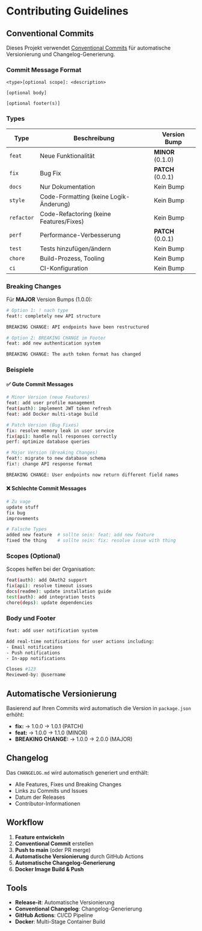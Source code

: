 # Contributing Guidelines

## Conventional Commits

Dieses Projekt verwendet [Conventional Commits](https://conventionalcommits.org/) für automatische Versionierung und Changelog-Generierung.

### Commit Message Format

```
<type>[optional scope]: <description>

[optional body]

[optional footer(s)]
```

### Types

| Type | Beschreibung | Version Bump |
|------|-------------|--------------|
| `feat` | Neue Funktionalität | **MINOR** (0.1.0) |
| `fix` | Bug Fix | **PATCH** (0.0.1) |
| `docs` | Nur Dokumentation | Kein Bump |
| `style` | Code-Formatting (keine Logik-Änderung) | Kein Bump |
| `refactor` | Code-Refactoring (keine Features/Fixes) | Kein Bump |
| `perf` | Performance-Verbesserung | **PATCH** (0.0.1) |
| `test` | Tests hinzufügen/ändern | Kein Bump |
| `chore` | Build-Prozess, Tooling | Kein Bump |
| `ci` | CI-Konfiguration | Kein Bump |

### Breaking Changes

Für **MAJOR** Version Bumps (1.0.0):

```bash
# Option 1: ! nach type
feat!: completely new API structure

BREAKING CHANGE: API endpoints have been restructured
```

```bash
# Option 2: BREAKING CHANGE im Footer
feat: add new authentication system

BREAKING CHANGE: The auth token format has changed
```

### Beispiele

#### ✅ Gute Commit Messages

```bash
# Minor Version (neue Features)
feat: add user profile management
feat(auth): implement JWT token refresh
feat: add Docker multi-stage build

# Patch Version (Bug Fixes)
fix: resolve memory leak in user service
fix(api): handle null responses correctly
perf: optimize database queries

# Major Version (Breaking Changes)
feat!: migrate to new database schema
fix!: change API response format

BREAKING CHANGE: User endpoints now return different field names
```

#### ❌ Schlechte Commit Messages

```bash
# Zu vage
update stuff
fix bug
improvements

# Falsche Types
added new feature  # sollte sein: feat: add new feature
fixed the thing    # sollte sein: fix: resolve issue with thing
```

### Scopes (Optional)

Scopes helfen bei der Organisation:

```bash
feat(auth): add OAuth2 support
fix(api): resolve timeout issues
docs(readme): update installation guide
test(auth): add integration tests
chore(deps): update dependencies
```

### Body und Footer

```bash
feat: add user notification system

Add real-time notifications for user actions including:
- Email notifications
- Push notifications
- In-app notifications

Closes #123
Reviewed-by: @username
```

## Automatische Versionierung

Basierend auf Ihren Commits wird automatisch die Version in `package.json` erhöht:

- **fix:** → 1.0.0 → 1.0.1 (PATCH)
- **feat:** → 1.0.0 → 1.1.0 (MINOR)  
- **BREAKING CHANGE:** → 1.0.0 → 2.0.0 (MAJOR)

## Changelog

Das `CHANGELOG.md` wird automatisch generiert und enthält:

- Alle Features, Fixes und Breaking Changes
- Links zu Commits und Issues
- Datum der Releases
- Contributor-Informationen

## Workflow

1. **Feature entwickeln**
2. **Conventional Commit** erstellen
3. **Push to main** (oder PR merge)
4. **Automatische Versionierung** durch GitHub Actions
5. **Automatische Changelog-Generierung**
6. **Docker Image Build & Push**

## Tools

- **Release-it**: Automatische Versionierung
- **Conventional Changelog**: Changelog-Generierung
- **GitHub Actions**: CI/CD Pipeline
- **Docker**: Multi-Stage Container Build
